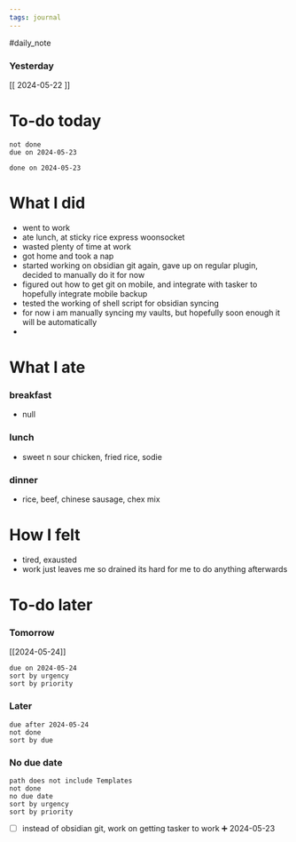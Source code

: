 ```yaml
---
tags: journal
---
```

#daily_note
### Yesterday
[[ 2024-05-22 ]]
# To-do today

 ```tasks
 not done
 due on 2024-05-23
 ```

 ```tasks
 done on 2024-05-23
 ```

# What I did

- went to work
- ate lunch, at sticky rice express woonsocket
- wasted plenty of time at work
- got home and took a nap
- started working on obsidian git again, gave up on regular plugin, decided to manually do it for now
- figured out how to get git on mobile, and integrate with tasker to hopefully integrate mobile backup
- tested the working of shell script for obsidian syncing
- for now i am manually syncing my vaults, but hopefully soon enough it will be automatically
- 
# What I ate

### breakfast
- null

### lunch
- sweet n sour chicken, fried rice, sodie

### dinner
- rice, beef, chinese sausage, chex mix

# How I felt

- tired, exausted
- work just leaves me so drained its hard for me to do anything afterwards

# To-do later

### Tomorrow 
[[2024-05-24]]
 ```tasks
 due on 2024-05-24
 sort by urgency
 sort by priority
 ```

### Later

 ```tasks
 due after 2024-05-24
 not done
 sort by due
 ```

### No due date

 ```tasks
 path does not include Templates
 not done
 no due date
 sort by urgency
 sort by priority
 ```


- [ ] instead of obsidian git, work on getting tasker to work ➕ 2024-05-23